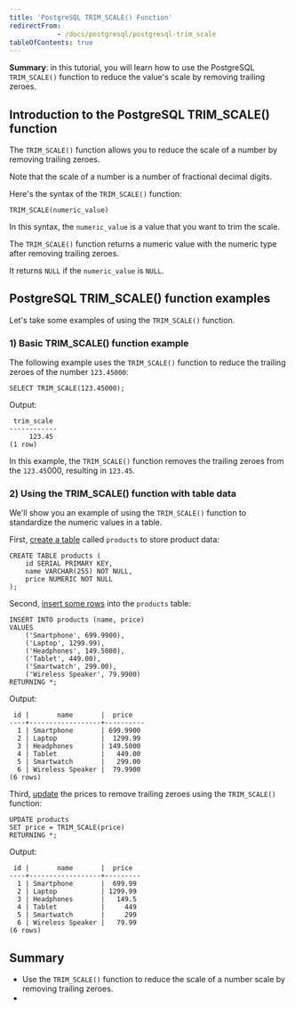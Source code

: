 ```yaml
---
title: 'PostgreSQL TRIM_SCALE() Function'
redirectFrom: 
            - /docs/postgresql/postgresql-trim_scale
tableOfContents: true
---
```


**Summary**: in this tutorial, you will learn how to use the PostgreSQL `TRIM_SCALE()` function to reduce the value's scale by removing trailing zeroes.



## Introduction to the PostgreSQL TRIM_SCALE() function



The `TRIM_SCALE()` function allows you to reduce the scale of a number by removing trailing zeroes.



Note that the scale of a number is a number of fractional decimal digits.



Here's the syntax of the `TRIM_SCALE()` function:



```
TRIM_SCALE(numeric_value)
```



In this syntax, the `numeric_value` is a value that you want to trim the scale.



The `TRIM_SCALE()` function returns a numeric value with the numeric type after removing trailing zeroes.



It returns `NULL` if the `numeric_value` is `NULL`.



## PostgreSQL TRIM_SCALE() function examples



Let's take some examples of using the `TRIM_SCALE()` function.



### 1) Basic TRIM_SCALE() function example



The following example uses the `TRIM_SCALE()` function to reduce the trailing zeroes of the number `123.45000`:



```
SELECT TRIM_SCALE(123.45000);
```



Output:



```
 trim_scale
------------
     123.45
(1 row)
```



In this example, the `TRIM_SCALE()` function removes the trailing zeroes from the `123.45`000, resulting in `123.45`.



### 2) Using the TRIM_SCALE() function with table data



We'll show you an example of using the `TRIM_SCALE()` function to standardize the numeric values in a table.



First, [create a table](/docs/postgresql/postgresql-create-table) called `products` to store product data:



```
CREATE TABLE products (
    id SERIAL PRIMARY KEY,
    name VARCHAR(255) NOT NULL,
    price NUMERIC NOT NULL
);
```



Second, [insert some rows](/docs/postgresql/postgresql-insert-multiple-rows) into the `products` table:



```
INSERT INTO products (name, price)
VALUES
    ('Smartphone', 699.9900),
    ('Laptop', 1299.99),
    ('Headphones', 149.5000),
    ('Tablet', 449.00),
    ('Smartwatch', 299.00),
    ('Wireless Speaker', 79.9900)
RETURNING *;
```



Output:



```
 id |       name       |  price
----+------------------+----------
  1 | Smartphone       | 699.9900
  2 | Laptop           |  1299.99
  3 | Headphones       | 149.5000
  4 | Tablet           |   449.00
  5 | Smartwatch       |   299.00
  6 | Wireless Speaker |  79.9900
(6 rows)
```



Third, [update](/docs/postgresql/postgresql-update) the prices to remove trailing zeroes using the `TRIM_SCALE()` function:



```
UPDATE products
SET price = TRIM_SCALE(price)
RETURNING *;
```



Output:



```
 id |       name       |  price
----+------------------+---------
  1 | Smartphone       |  699.99
  2 | Laptop           | 1299.99
  3 | Headphones       |   149.5
  4 | Tablet           |     449
  5 | Smartwatch       |     299
  6 | Wireless Speaker |   79.99
(6 rows)
```



## Summary



- Use the `TRIM_SCALE()` function to reduce the scale of a number scale by removing trailing zeroes.
- 

